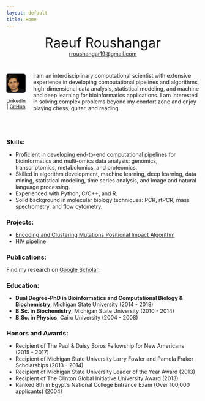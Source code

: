 ```yaml
---
layout: default
title: Home
---
```


<div style="text-align: center; margin-bottom: 40px;">
  <div style="font-size: 2.5em;">Raeuf Roushangar</div>
  <div><a href="mailto:rroushangar19@gmail.com">rroushangar19@gmail.com</a></div>
</div>

<div style="display: flex; align-items: center;">
  <div style="text-align: center; margin-right: 20px;">
    <img src="/assets/images/profile.jpg" alt="Profile Picture" style="width: 100px; border-radius: 10%;" />
    <div style="font-size: 0.9em; margin-top: 10px;">
      <a href="https://www.linkedin.com/in/raeufroushangar" target="_blank">LinkedIn</a> | 
      <a href="https://github.com/raeufroushangar" target="_blank">GitHub</a>
    </div>
  </div>

  <div style="max-width: 600px;">
    I am an interdisciplinary computational scientist with extensive experience in developing computational pipelines and algorithms, high-dimensional data analysis, statistical modeling, and machine and deep learning for bioinformatics applications. I am interested in solving complex problems beyond my comfort zone and enjoy playing chess, guitar, and reading.
  </div>
</div>

<br><br>

<h3 style="margin-bottom: 5px;">Skills:</h3>
<ul>
  <li>Proficient in developing end-to-end computational pipelines for bioinformatics and multi-omics data analysis: genomics, transcriptomics, metabolomics, and proteomics.</li>
  <li>Skilled in algorithm development, machine learning, deep learning, data mining, statistical modeling, time series analysis, and image and natural language processing.</li>
  <li>Experienced with Python, C/C++, and R.</li>
  <li>Solid background in molecular biology techniques: PCR, rtPCR, mass spectrometry, and flow cytometry.</li>
</ul>

<h3 style="margin-bottom: 5px;">Projects:</h3>
<ul>
  <li><a href="https://github.com/raeufroushangar/ECMPIA">Encoding and Clustering Mutations Positional Impact Algorithm</a></li>
  <li><a href="https://github.com/raeufroushangar/HIV_pipeline">HIV pipeline</a></li>
</ul>

<h3 style="margin-bottom: 5px;">Publications:</h3>
<p>Find my research on <a href="https://scholar.google.com/citations?user=NISquAgAAAAJ&hl=en">Google Scholar</a>.</p>

<h3 style="margin-bottom: 5px;">Education:</h3>
<ul>
  <li><strong>Dual Degree-PhD in Bioinformatics and Computational Biology & Biochemistry</strong>, Michigan State University (2014 - 2018)</li>
  <li><strong>B.Sc. in Biochemistry</strong>, Michigan State University (2010 - 2014)</li>
  <li><strong>B.Sc. in Physics</strong>, Cairo University (2004 - 2008)</li>
</ul>

<h3 style="margin-bottom: 5px;">Honors and Awards:</h3>
<ul>
  <li>Recipient of The Paul & Daisy Soros Fellowship for New Americans (2015 - 2017)</li>
  <li>Recipient of Michigan State University Larry Fowler and Pamela Fraker Scholarships (2013 - 2014)</li>
  <li>Recipient of Michigan State University Leader of the Year Award (2013)</li>
  <li>Recipient of The Clinton Global Initiative University Award (2013)</li>
  <li>Ranked 8th in Egypt’s National College Entrance Exam (Over 100,000 applicants) (2004)</li>
</ul>
